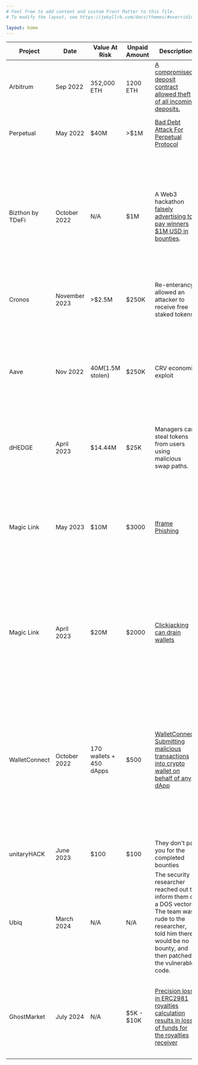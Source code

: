 ```yaml
---
# Feel free to add content and custom Front Matter to this file.
# To modify the layout, see https://jekyllrb.com/docs/themes/#overriding-theme-defaults

layout: home
---
```


| Project       | Date         | Value At Risk           | Unpaid Amount | Description                                                                                                                                                                                                                                          | Details                                                                                                                                                                                                                                                                                                                                                                                                                                                                                                                                                                                                                                                                                                                                                  |
| ------------- | ------------ | ----------------------- | ------------- | ---------------------------------------------------------------------------------------------------------------------------------------------------------------------------------------------------------------------------------------------------- | -------------------------------------------------------------------------------------------------------------------------------------------------------------------------------------------------------------------------------------------------------------------------------------------------------------------------------------------------------------------------------------------------------------------------------------------------------------------------------------------------------------------------------------------------------------------------------------------------------------------------------------------------------------------------------------------------------------------------------------------------------- |
| Arbitrum      | Sep 2022     | 352,000 ETH             | 1200 ETH      | [A compromised deposit contract allowed theft of all incoming deposits.](https://medium.com/@0xriptide/hackers-in-arbitrums-inbox-ca23272641a2)                                                                                                      | The largest deposit during bug bounty negotiation was 351,803 ETH. The max bounty for a critical vulnerability was advertised as $2mm. The white hat was only awarded 25% of the max bounty (400 ETH).                                                                                                                                                                                                                                                                                                                                                                                                                                                                                                                                                   |
| Perpetual          | May 2022     | $40M               | >$1M         | [Bad Debt Attack For Perpetual Protocol](https://securitybandit.com/2023/02/07/bad-debt-attack-for-perpetual-protocol/) |     Perpetual claimed that since the attack must be performed across multiple blocks and there were high capital requirements the likelihood of an attack was "low" despite $40M being at risk.                                                                                                                                                                                                                                               |
|   Bizthon by TDeFi         |    October 2022          |           N/A           |     $1M     |   A Web3 hackathon [falsely advertising to pay winners $1M USD in bounties](https://x.com/TDe_Fi/status/1508396606722539520?s=20). |   TDeFi, the parent company, created BizThon to lure hackathon participants to relinquish 7.5% equity of their businesses for $0 cash investment (dilutive capital). In both the marketing and terms for Bizthon, it includes claims that hackathon winners would be paid bounties (non-dilutive capital) from a prize pot of $1M USD. Winners/finalists did not recieve bounties after completing the hackathon but were instead propositioned to trade business equity for $0. Furthermore, there were no reimbursements for travel and lodging to pitch on the TDeFi stage at GITEX in Dubai. |
| Cronos        | November 2023   | >$2.5M                 | $250K          | Re-enterancy allowed an attacker to receive free staked tokens.                                                                                                                                                                                    | [Cronos fixed the bug immediately before responding to the report, then paid a $1.6k bounty as a "token of appreciation".](https://gist.github.com/fatherGoose1/690fa2d8245488b6750b67a0fdeb34bc)  Cronos has since been removed from Immunefi.                                                                                                                                                                                                                                                                                                                                                                                                                                                                                        |
| Aave          | Nov 2022     | $40M ($1.5M stolen)     | $250K         | CRV economic exploit                                                                                                                                                                                                                                 | An attacker targeted Aave's treasury using an economic exploit of CRV borrowing/lending on the protocol. The white hat showed Aave the wallet, the attack path, and how to stop it days before the attack occurred. Over $40m was at risk. [$1.5m was actually taken from the exploit, which was stopped midway by private individuals leading a short squeeze.](https://cointelegraph.com/news/aave-purchases-2-7m-crv-to-clear-bad-debt-following-failed-eisenberg-attack) Aave paid no bug bounty.                                                                                                                                                                                                                                                    |
| dHEDGE        | April 2023   | $14.44M                 | $25K          | Managers can steal tokens from users using malicious swap paths.                                                                                                                                                                                     | [dHEDGE responded that the issue is "well-known" and that it is impossible to fix. They did not fix the issue and paid $500 for "goodwill".](https://mirror.xyz/0x6746Cae57DA75D77137f7749582f511B4d9f866c/fU6YVrXulTL5z5qMraVTDJmnUiPP8NH17XGzDJLvq1k)                                                                                                                                                                                                                                                                                                                                                                                                                                                                                        |
| Magic Link    | May 2023     | $10M                    | $3000         | [Iframe Phishing](https://twitter.com/NanakNihal/status/1684301807885996033)                                                                                                                                                                         | Magic Link claims their wallet to be unphishable. Yet it was found to be vulnerable to iframe phishing. Magic Link ignored the vulnerability after eight reminders over a month-long period until it began receiving public scrutiny about the presence of a potential unknown vulnerability. The whitehat suggested a payment of more than $3000 and Magic Link ignored the hacker, paid nothing, and publicly announced its patch as a "new security feature" and their "investment in security" rather than an unpaid whitehat's finding.                                                                                                                                              |
| Magic Link    | April 2023   | $20M                    | $2000         | [Clickjacking can drain wallets](https://twitter.com/NanakNihal/status/1684301807885996033)                                                                                                                                                          | All user funds, which are here estimated to be above $20M, were at risk, with minimal user interaction needed to steal them. Magic Link's max bounty is $3000. Magic Link paid $1000, falsely claiming it is not critical because it needs a dashboard misconfiguration or XSS to be exploited. Magic Link refused to coordinate a timeline to fix it for months until this issue received more public scrutiny; at that point, they fixed it in days.                                                                                                                                                                                                                                                                                |
| WalletConnect | October 2022 | 170 wallets + 450 dApps | $500          | [WalletConnect: Submitting malicious transactions into crypto wallet on behalf of any dApp](https://shabarkin.notion.site/WalletConnect-Submitting-malicious-transactions-into-crypto-wallet-on-behalf-of-any-dApp-a317f7f9f0a6459c8525bef71977f540) | The WalletConnect team was informed about issues on 2022-10-21. During the period from 2022-10-21 to 2022-11-15, the whitehat attempted to offer help and asked for status updates. When the whitehat stated that they would disclose the report according to the policy of report responsibility disclosure (90 days window), they instantly replied that the findings were well-known facts and should be explicitly mentioned in their documentation. Furthermore, they did not allow disclosing the findings due to their self-written security policies. The whitehat then explained the process of public vulnerability submission (for example https://about.google/appsecurity/) and set a deadline of 2023-01-21, but was ignored. |
| unitaryHACK   | June 2023    | $100                    | $100          | They don't pay you for the completed bounties                                                                                                                                                                                                        | [unitaryHACK stopped responding to the emails asking for the payment to be made.](https://unitaryhack.dev/hackers/rum1887/) |
| Ubiq   | March 2024    | N/A                    | N/A          | The security researcher reached out to inform them of a DOS vector.  The team was rude to the researcher, told him there would be no bounty, and then patched the vulnerable code.                                                                                                                                                                                                         | [See this twitter thread](https://x.com/0xlyov/status/1770687099865346383?s=20), including [a NIST CVE of the bug](https://nvd.nist.gov/vuln/detail/CVE-2023-40591) and [the patch diff](https://github.com/ubiq/go-ubiq/commit/2384cb5034cf23261d681bf3366bbfe07bbf376d).  |
| GhostMarket      | July 2024     | N/A                     | $5K - $10K    | [Precision loss in ERC2981 royalties calculation results in loss of funds for the royalties receiver](https://github.com/marchev/security-reviews/blob/main/bug-bounties/GhostMarket-July-2024.md)                                                   | High severity vulnerability in GhostMarket’s royalty calculations was responsibly disclosed via Immunefi. The submission was rejected by GhostMarket with claims that ERC-2981 allows ‘flexibility in royalty calculations and rounding.’ Immunefi later confirmed the vulnerability and ordered GhostMarket to pay the bounty, but they ignored the mediation and went silent. |
